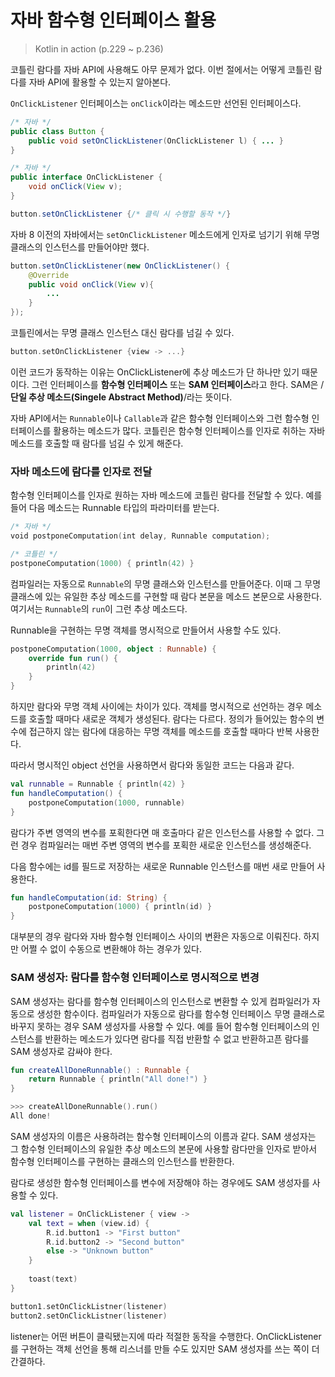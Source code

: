 # 자바 함수형 인터페이스 활용

> Kotlin in action (p.229 ~ p.236)

코틀린 람다를 자바 API에 사용해도 아무 문제가 없다. 이번 절에서는 어떻게 코틀린 람다를 자바 API에 활용할 수 있는지 알아본다.

`OnClickListener` 인터페이스는 `onClick`이라는 메소드만 선언된 인터페이스다.

```java
/* 자바 */
public class Button {
	public void setOnClickListener(OnClickListener l) { ... }
}

/* 자바 */
public interface OnClickListener {
	void onClick(View v);
}

button.setOnClickListener {/* 클릭 시 수행할 동작 */}
```

자바 8 이전의 자바에서는 `setOnClickListener` 메소드에게 인자로 넘기기 위해 무명 클래스의 인스턴스를 만들어야만 했다.

```java
button.setOnClickListener(new OnClickListener() {
	@Override
	public void onClick(View v){
		...
	}
});
```

코틀린에서는 무명 클래스 인스턴스 대신 람다를 넘길 수 있다.

```kotlin
button.setOnClickListener {view -> ...}
```

이런 코드가 동작하는 이유는 OnClickListener에 추상 메소드가 단 하나만 있기 때문이다. 그런 인터페이스를 **함수형 인터페이스** 또는 **SAM 인터페이스**라고 한다. SAM은 /**단일 추상 메소드(Singele Abstract Method)**/라는 뜻이다.

자바 API에서는 `Runnable`이나 `Callable`과 같은 함수형 인터페이스와 그런 함수형 인터페이스를 활용하는 메소드가 많다. 코틀린은 함수형 인터페이스를 인자로 취하는 자바 메소드를 호출할 때 람다를 넘길 수 있게 해준다.

### 자바 메소드에 람다를 인자로 전달

함수형 인터페이스를 인자로 원하는 자바 메소드에 코틀린 람다를 전달할 수 있다. 예를 들어 다음 메소드는 Runnable 타입의 파라미터를 받는다.

```kotlin
/* 자바 */
void postponeComputation(int delay, Runnable computation);

/* 코틀린 */
postponeComputation(1000) { println(42) }
```

컴파일러는 자동으로 `Runnable`의 무명 클래스와 인스턴스를 만들어준다. 이때 그 무명 클래스에 있는 유일한 추상 메소드를 구현할 때 람다 본문을 메소드 본문으로 사용한다. 여기서는 `Runnable`의 `run`이 그런 추상 메소드다.

Runnable을 구현하는 무명 객체를 명시적으로 만들어서 사용할 수도 있다.

```kotlin
postponeComputation(1000, object : Runnable) {
	override fun run() {
		println(42)
	}
}
```

하지만 람다와 무명 객체 사이에는 차이가 있다. 객체를 명시적으로 선언하는 경우 메소드를 호출할 때마다 새로운 객체가 생성된다. 람다는 다르다. 정의가 들어있는 함수의 변수에 접근하지 않는 람다에 대응하는 무명 객체를 메소드를 호출할 때마다 반복 사용한다.

따라서 명시적인 object 선언을 사용하면서 람다와 동일한 코드는 다음과 같다.

```kotlin
val runnable = Runnable { println(42) }
fun handleComputation() {
	postponeComputation(1000, runnable)
}
```

람다가 주변 영역의 변수를 포획한다면 매 호출마다 같은 인스턴스를 사용할 수 없다. 그런 경우 컴파일러는 매번 주변 영역의 변수를 포획한 새로운 인스턴스를 생성해준다.

다음 함수에는 id를 필드로 저장하는 새로운 Runnable 인스턴스를 매번 새로 만들어 사용한다.

```kotlin
fun handleComputation(id: String) {
	postponeComputation(1000) { println(id) }
}
```

대부분의 경우 람다와 자바 함수형 인터페이스 사이의 변환은 자동으로 이뤄진다. 하지만 어쩔 수 없이 수동으로 변환해야 하는 경우가 있다.

### SAM 생성자: 람다를 함수형 인터페이스로 명시적으로 변경

SAM 생성자는 람다를 함수형 인터페이스의 인스턴스로 변환할 수 있게 컴파일러가 자동으로 생성한 함수이다. 컴파일러가 자동으로 람다를 함수형 인터페이스 무명 클래스로 바꾸지 못하는 경우 SAM 생성자를 사용할 수 있다. 예를 들어 함수형 인터페이스의 인스턴스를 반환하는 메소드가 있다면 람다를 직접 반환할 수 없고 반환하고픈 람다를 SAM 생성자로 감싸야 한다.

```kotlin
fun createAllDoneRunnable() : Runnable {
	return Runnable { println("All done!") }
}

>>> createAllDoneRunnable().run()
All done!
```

SAM 생성자의 이름은 사용하려는 함수형 인터페이스의 이름과 같다. SAM 생성자는 그 함수형 인터페이스의 유일한 추상 메소드의 본문에 사용할 람다만을 인자로 받아서 함수형 인터페이스를 구현하는 클래스의 인스턴스를 반환한다.

람다로 생성한 함수형 인터페이스를 변수에 저장해야 하는 경우에도 SAM 생성자를 사용할 수 있다.

```kotlin
val listener = OnClickListener { view ->
	val text = when (view.id) {
		R.id.button1 -> "First button"
		R.id.button2 -> "Second button"
		else -> "Unknown button"
	}
	
	toast(text)
}

button1.setOnClickListner(listener)
button2.setOnClickListner(listener)
```

listener는 어떤 버튼이 클릭됐는지에 따라 적절한 동작을 수행한다. OnClickListener를 구현하는 객체 선언을 통해 리스너를 만들 수도 있지만 SAM 생성자를 쓰는 쪽이 더 간결하다.
